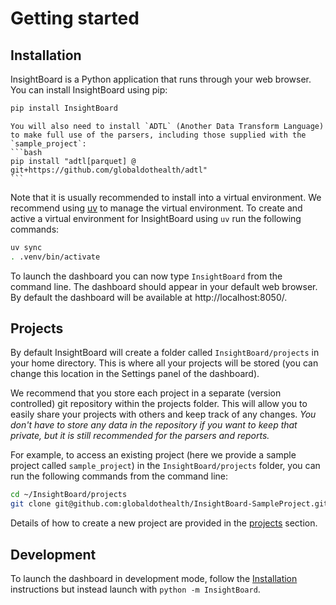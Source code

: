 # Getting started

## Installation

InsightBoard is a Python application that runs through your web browser. You can install InsightBoard using pip:

```bash
pip install InsightBoard
```

````{note}
You will also need to install `ADTL` (Another Data Transform Language) to make full use of the parsers, including those supplied with the `sample_project`:
```bash
pip install "adtl[parquet] @ git+https://github.com/globaldothealth/adtl"
```
````

Note that it is usually recommended to install into a virtual environment. We recommend using [uv](https://github.com/astral-sh/uv) to manage the virtual environment. To create and active a virtual environment for InsightBoard using `uv` run the following commands:

```bash
uv sync
. .venv/bin/activate
```

To launch the dashboard you can now type `InsightBoard` from the command line. The dashboard should appear in your default web browser. By default the dashboard will be available at http://localhost:8050/.

## Projects

By default InsightBoard will create a folder called `InsightBoard/projects` in your home directory. This is where all your projects will be stored (you can change this location in the Settings panel of the dashboard).

We recommend that you store each project in a separate (version controlled) git repository within the projects folder. This will allow you to easily share your projects with others and keep track of any changes. _You don't have to store any data in the repository if you want to keep that private, but it is still recommended for the parsers and reports._

For example, to access an existing project (here we provide a sample project called `sample_project`) in the `InsightBoard/projects` folder, you can run the following commands from the command line:

```bash
cd ~/InsightBoard/projects
git clone git@github.com:globaldothealth/InsightBoard-SampleProject.git sample_project
```

Details of how to create a new project are provided in the [projects](../projects/index.md) section.


## Development

To launch the dashboard in development mode, follow the [Installation](../getting_started/index) instructions but instead launch with `python -m InsightBoard`.
